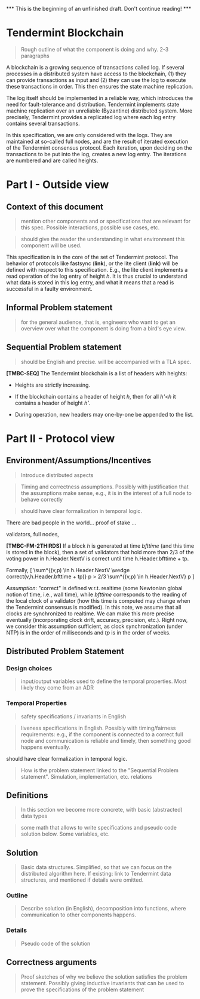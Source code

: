 *** This is the beginning of an unfinished draft. Don't continue reading! ***

# Tendermint Blockchain

> Rough outline of what the component is doing and why. 2-3 paragraphs

A blockchain is a growing sequence of transactions called log. If several processes in a distributed system have access to the blockchain, (1) they can  provide transactions as input and (2) they can use the log to execute these transactions in order. This then ensures the state machine replication.

The log itself should be implemented in a reliable way, which introduces the need for fault-tolerance and distribution.
Tendermint implements state machine replication over an unreliable (Byzantine) distributed system. More precisely, Tendermint provides a replicated log where each log entry contains several transactions.

In this specification, we are only considered with the logs. They are maintained at so-called full nodes, and are the result of iterated execution of the Tendermint consensus protocol. Each iteration, upon deciding on the transactions to be put into the log, creates a new log entry. The iterations are numbered and are called heights.


# Part I - Outside view

## Context of this document

> mention other components and or specifications that are relevant for this
spec. Possible interactions, possible use cases, etc.

> should give the reader the understanding in what environment this component
will be used.

This specification is in the core of the set of Tendermint protocol. The behavior of protocols like fastsync (**link**), or the lite client (**link**) will be defined with respect to this specification. E.g., the lite client implements a read operation of the log entry of height _h_. It is thus crucial to understand what data is stored in this log entry, and what it means that a read is successful in a faulty environment.


## Informal Problem statement

> for the general audience, that is, engineers who want to get an overview over what the component is doing
from a bird's eye view.


## Sequential Problem statement

> should be English and precise. will be accompanied with a TLA spec.

**[TMBC-SEQ]** The Tendermint blockchain is a list of headers with heights:

 -  Heights are strictly increasing.

 - If the blockchain contains a header of height *h*, then for all _h'<h_
it contains a header of height _h'_.

 - During operation, new headers may one-by-one be appended to the list.

# Part II - Protocol view

## Environment/Assumptions/Incentives

> Introduce distributed aspects

> Timing and correctness assumptions. Possibly with justification that the
assumptions make sense, e.g., it is in the interest of a full node to behave
correctly

> should have clear formalization in temporal logic.

There are bad people in the world... proof of stake ...

validators, full nodes,

**[TMBC-FM-2THIRDS]** If a block _h_ is generated at time _bfttime_ (and this time is stored in the block), then a set of validators that hold more than 2/3 of the voting power in h.Header.NextV is correct until time h.Header.bfttime + tp.

Formally,
\[
\sum*{(v,p) \in h.Header.NextV \wedge correct(v,h.Header.bfttime + tp)} p >
2/3 \sum*{(v,p) \in h.Header.NextV} p
\]

_Assumption_: "correct" is defined w.r.t. realtime (some Newtonian global notion of time, i.e., wall time), while _bfttime_ corresponds to the reading of the local clock of a validator (how this time is computed may change when the Tendermint consensus is modified). In this note, we assume that all clocks are synchronized to realtime. We can make this more precise eventually (incorporating clock drift, accuracy, precision, etc.). Right now, we consider this assumption sufficient, as clock synchronization (under NTP) is in the order of milliseconds and _tp_ is in the order of weeks.





## Distributed Problem Statement

### Design choices

> input/output variables used to define the temporal properties. Most likely they come from an ADR

### Temporal Properties

> safety specifications / invariants in English

> liveness specifications in English. Possibly with timing/fairness requirements:
e.g., if the component is connected to a correct full node and communication is
reliable and timely, then something good happens eventually.

should have clear formalization in temporal logic.

> How is the problem statement linked to the "Sequential Problem statement".
Simulation, implementation, etc. relations

## Definitions

> In this section we become more concrete, with basic (abstracted) data types

> some math that allows to write specifications and pseudo code solution below.
Some variables, etc.

## Solution

> Basic data structures. Simplified, so that we can focus on the distributed
algorithm here. If existing: link to Tendermint data structures, and mentioned
if details were omitted.

### Outline

> Describe solution (in English), decomposition into functions, where communication to other components happens.

### Details

> Pseudo code of the solution


## Correctness arguments

> Proof sketches of why we believe the solution satisfies the problem statement.
Possibly giving inductive invariants that can be used to prove the specifications
of the problem statement
